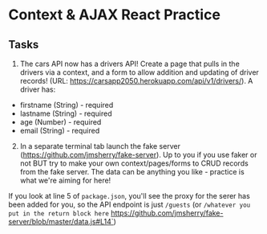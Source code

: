 # Context & AJAX React Practice

## Tasks

1. The cars API now has a drivers API! Create a page that pulls in the drivers via a context, and a form to allow addition and updating of driver records! (URL: <https://carsapp2050.herokuapp.com/api/v1/drivers/>). A driver has:

* firstname (String) - required
* lastname (String) - required
* age (Number) - required
* email (String) - required

2. In a separate terminal tab launch the fake server (<https://github.com/jmsherry/fake-server>). Up to you if you use faker or not BUT try to make your own context/pages/forms to CRUD records from the fake server. The data can be anything you like - practice is what we're aiming for here!

If you look at line 5 of `package.json`, you'll see the proxy for the serer has been added for you, so the API endpoint is just `/guests` (or `/whatever you put in the return block here` <https://github.com/jmsherry/fake-server/blob/master/data.js#L14`>)
